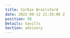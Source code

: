 ```yaml
---
title: Corbin Brailsford
date: 2022-09-12 21:35:00 Z
position: 58
Details: Savills
Section: advisory
---
```


